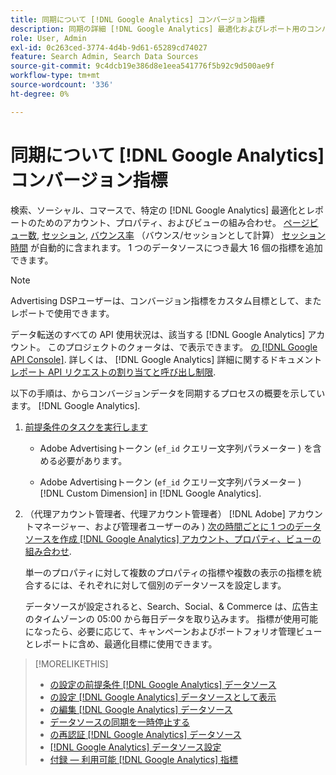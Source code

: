 ```yaml
---
title: 同期について [!DNL Google Analytics] コンバージョン指標
description: 同期の詳細 [!DNL Google Analytics] 最適化およびレポート用のコンバージョン指標。
role: User, Admin
exl-id: 0c263ced-3774-4d4b-9d61-65289cd74027
feature: Search Admin, Search Data Sources
source-git-commit: 9c4dcb19e386d8e1eea541776f5b92c9d500ae9f
workflow-type: tm+mt
source-wordcount: '336'
ht-degree: 0%

---
```


# 同期について [!DNL Google Analytics] コンバージョン指標

検索、ソーシャル、コマースで、特定の [!DNL Google Analytics] 最適化とレポートのためのアカウント、プロパティ、およびビューの組み合わせ。 [ページビュー数](https://ga-dev-tools.google/dimensions-metrics-explorer/#view=detail&amp;group=page_tracking&amp;jump=ga_pageviews), [セッション](https://ga-dev-tools.google/dimensions-metrics-explorer/#view=detail&amp;group=session&amp;jump=ga_sessions), [バウンス率](https://ga-dev-tools.google/dimensions-metrics-explorer/#view=detail&amp;group=session&amp;jump=ga_bouncerate) （バウンス/セッションとして計算） [セッション時間](https://ga-dev-tools.google/dimensions-metrics-explorer/#view=detail&amp;group=session&amp;jump=ga_sessionduration) が自動的に含まれます。 1 つのデータソースにつき最大 16 個の指標を追加できます。

>[!NOTE]
>
>Advertising DSPユーザーは、コンバージョン指標をカスタム目標として、またレポートで使用できます。

データ転送のすべての API 使用状況は、該当する [!DNL Google Analytics] アカウント。 このプロジェクトのクォータは、で表示できます。 [の [!DNL Google API Console]](https://console.developers.google.com/apis/api/analytics-json.googleapis.com/quotas). 詳しくは、 [!DNL Google Analytics] 詳細に関するドキュメント [レポート API リクエストの割り当てと呼び出し制限](https://developers.google.com/analytics/devguides/reporting/core/v4/limits-quotas).

以下の手順は、からコンバージョンデータを同期するプロセスの概要を示しています。 [!DNL Google Analytics].

1. [前提条件のタスクを実行します](data-source-prerequisites.md)

   * Adobe Advertisingトークン (`ef_id` クエリー文字列パラメーター ) を含める必要があります。

   * Adobe Advertisingトークン (`ef_id` クエリー文字列パラメーター ) [!DNL Custom Dimension] in [!DNL Google Analytics].

1. （代理アカウント管理者、代理アカウント管理者） [!DNL Adobe] アカウントマネージャー、および管理者ユーザーのみ ) [次の時間ごとに 1 つのデータソースを作成 [!DNL Google Analytics] アカウント、プロパティ、ビューの組み合わせ](data-source-configure.md).

   単一のプロパティに対して複数のプロパティの指標や複数の表示の指標を統合するには、それぞれに対して個別のデータソースを設定します。

   データソースが設定されると、Search、Social、&amp; Commerce は、広告主のタイムゾーンの 05:00 から毎日データを取り込みます。 指標が使用可能になったら、必要に応じて、キャンペーンおよびポートフォリオ管理ビューとレポートに含め、最適化目標に使用できます。

>[!MORELIKETHIS]
>
>* [の設定の前提条件 [!DNL Google Analytics] データソース](data-source-prerequisites.md)
>* [の設定 [!DNL Google Analytics] データソースとして表示](data-source-configure.md)
>* [の編集 [!DNL Google Analytics] データソース](data-source-edit.md)
>* [データソースの同期を一時停止する](data-source-pause.md)
>* [の再認証 [!DNL Google Analytics] データソース](data-source-reauthenticate.md)
>* [[!DNL Google Analytics] データソース設定](data-source-settings.md)
>* [付録 — 利用可能 [!DNL Google Analytics] 指標](data-source-ga-metrics.md)

